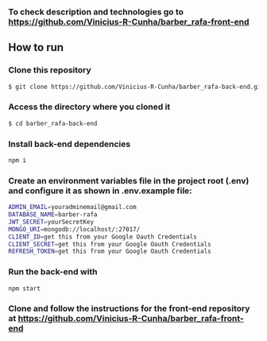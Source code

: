 ### To check description and technologies go to https://github.com/Vinicius-R-Cunha/barber_rafa-front-end

## How to run

### Clone this repository

```bash
$ git clone https://github.com/Vinicius-R-Cunha/barber_rafa-back-end.git
```

### Access the directory where you cloned it

```bash
$ cd barber_rafa-back-end
```

### Install back-end dependencies

```bash
npm i
```

### Create an environment variables file in the project root (.env) and configure it as shown in .env.example file:

```bash
ADMIN_EMAIL=youradminemail@gmail.com
DATABASE_NAME=barber-rafa
JWT_SECRET=yourSecretKey
MONGO_URI=mongodb://localhost/:27017/
CLIENT_ID=get this from your Google Oauth Credentials
CLIENT_SECRET=get this from your Google Oauth Credentials
REFRESH_TOKEN=get this from your Google Oauth Credentials
```

### Run the back-end with

```bash
npm start
```

### Clone and follow the instructions for the front-end repository at https://github.com/Vinicius-R-Cunha/barber_rafa-front-end
